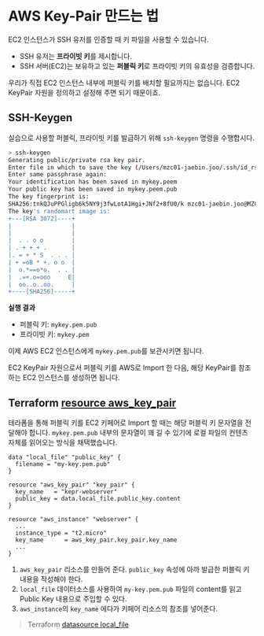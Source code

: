 # AWS Key-Pair 만드는 법

EC2 인스턴스가 SSH 유저를 인증할 때 키 파일을 사용할 수 있습니다.
  - SSH 유저는 **프라이빗 키**를 제시합니다.
  - SSH 서버(EC2)는 보유하고 있는 **퍼블릭 키**로 프라이빗 키의 유효성을 검증합니다.

우리가 직접 EC2 인스턴스 내부에 퍼블릭 키를 배치할 필요까지는 없습니다. EC2 KeyPair 자원을 정의하고 설정해 주면 되기 때문이죠.

## SSH-Keygen

실습으로 사용할 퍼블릭, 프라이빗 키를 발급하기 위해 `ssh-keygen` 명령을 수행합시다.

```bash
> ssh-keygen
Generating public/private rsa key pair.
Enter file in which to save the key (/Users/mzc01-jaebin.joo/.ssh/id_rsa): mykey.pem^ Enter passphrase (empty for no passphrase):
Enter same passphrase again:
Your identification has been saved in mykey.peem
Your public key has been saved in mykey.peem.pub
The key fingerprint is:
SHA256:tnkQJuPPGligb6k5NY9j3fwLotA1Hgi+JNf2+8fU0/k mzc01-jaebin.joo@MZC01-JAEBINJOO.local
The key's randomart image is:
+---[RSA 3072]----+
|                 |
|                 |
|  . . o o        |
| . + + + .       |
|. = + * S  . . . |
| + =oB * +. o o  |
|  o.*==o*o.  . . |
|  .=+.o=ooo     E|
|  oo..o..oo.     |
+----[SHA256]-----+
```

**실행 결과**
- 퍼블릭 키: `mykey.pem.pub`
- 프라이빗 키: `mykey.pem`

이제 AWS EC2 인스턴스에게 `mykey.pem.pub`를 보관시키면 됩니다. 

EC2 KeyPair 자원으로서 퍼블릭 키를 AWS로 Import 한 다음, 해당 KeyPair를 참조하는 EC2 인스턴스를 생성하면 됩니다.

## Terraform [resource aws_key_pair](https://registry.terraform.io/providers/hashicorp/aws/3.9.0/docs/resources/key_pair)

테라폼을 통해 퍼블릭 키를 EC2 키페어로 Import 할 때는 해당 퍼블릭 키 문자열을 전달해야 합니다. `mykey.pem.pub` 내부의 문자열이 꽤 길 수 있기에 로컬 파일의 컨텐츠 자체를 읽어오는 방식을 채택했습니다.

```hcl
data "local_file" "public_key" {
  filename = "my-key.pem.pub"
}

resource "aws_key_pair" "key_pair" {
  key_name   = "kepr-webserver"
  public_key = data.local_file.public_key.content
}

resource "aws_instance" "webserver" {
  ...
  instance_type = "t2.micro"
  key_name      = aws_key_pair.key_pair.key_name
  ...
}
```

1. `aws_key_pair` 리소스를 만들어 준다. `public_key` 속성에 아까 발급한 퍼블릭 키 내용을 작성해야 한다.
2. `local_file` 데이터소스를 사용하여 `my-key.pem.pub` 파일의 content를 읽고 Public Key 내용으로 주입할 수 있다.
3. `aws_instance`의 `key_name` 에다가 키페어 리소스의 참조를 넣어준다.

> Terraform [datasource local_file](https://registry.terraform.io/providers/hashicorp/local/latest/docs/data-sources/file.html#schema)
  